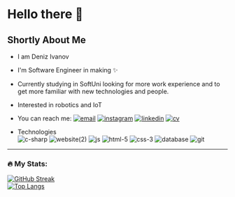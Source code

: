 [1]: d.ivan0v.6100@gmail.com 
[2]: [https://www.linkedin.com/in/nomi-vos-097aa082](https://www.instagram.com/denkataden32/)
[3]: https://www.linkedin.com/in/deniz-ivanov/
[4]: https://resume.io/r/EaDuZLcja

# Hello there 👋
## Shortly About Me 
- I am Deniz Ivanov
- I'm Software Engineer in making ✨
- Currently studying in SoftUni looking for more work experience and to get more familiar with new technologies and people.
- Interested in robotics and IoT 
- You can reach me: 
[![email](https://github.com/JacksonJS12/JacksonJS12/assets/99989417/1ef9b484-27fd-4dd2-b82b-7bc92ef7fc7e)][1] 
[![instagram](https://github.com/JacksonJS12/JacksonJS12/assets/99989417/55742ac1-2c4f-4fa6-bbee-d5ce5ecf8d23)][2] 
[![linkedin](https://github.com/JacksonJS12/JacksonJS12/assets/99989417/6bc11c99-b183-4e06-ab34-e3e20747df74)][3]
[![cv](https://github.com/JacksonJS12/JacksonJS12/assets/99989417/1bce9d6b-0dc8-430e-b321-44bf30f87742)][4]

- Technologies </br>
![c-sharp](https://github.com/JacksonJS12/JacksonJS12/assets/99989417/02d62fed-2cf1-4f96-9214-68a1b9b66858)
![website(2)](https://github.com/JacksonJS12/JacksonJS12/assets/99989417/e80c882b-af98-4e19-a7f8-448aeb4e1104)
![js](https://github.com/JacksonJS12/JacksonJS12/assets/99989417/5307fe8c-e630-4ff3-87d6-e3efd50df348)
![html-5](https://github.com/JacksonJS12/JacksonJS12/assets/99989417/0a135f49-ef95-4ea8-99d7-b82bd348c062)
![css-3](https://github.com/JacksonJS12/JacksonJS12/assets/99989417/19a27a5e-39ea-433e-acc3-4da7520139c8)
![database](https://github.com/JacksonJS12/JacksonJS12/assets/99989417/030828b9-40a7-4fca-a535-55b9e1dd8d6b)
![git](https://github.com/JacksonJS12/JacksonJS12/assets/99989417/7825df48-7004-42bb-adbe-1f4f407c25de)

---
### :fire: My Stats:
[![GitHub Streak](http://github-readme-streak-stats.herokuapp.com?user=JacksonJS12&theme=elegant)](https://git.io/streak-stats) <br>
[![Top Langs](https://github-readme-stats.vercel.app/api/top-langs/?username=JacksonJS12&layout=compact&theme=vision-friendly-dark)](https://github.com/anuraghazra/github-readme-stats)
